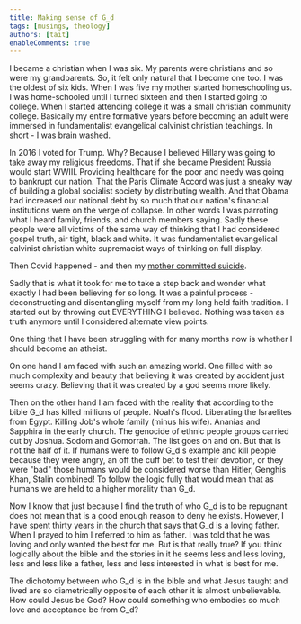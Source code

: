 ```yaml
---
title: Making sense of G_d
tags: [musings, theology]
authors: [tait]
enableComments: true
---
```


I became a christian when I was six. <!-- truncate --> My parents were christians and so were my grandparents. So, it felt only natural that I become one too. I was the oldest of six kids. When I was five my mother started homeschooling us. I was home-schooled until I turned sixteen and then I started going to college. When I started attending college it was a small christian community college. Basically my entire formative years before becoming an adult were immersed in fundamentalist evangelical calvinist christian teachings. In short - I was brain washed.

<!--truncate-->

In 2016 I voted for Trump. Why? Because I believed Hillary was going to take away my religious freedoms. That if she became President Russia would start WWIII. Providing healthcare for the poor and needy was going to bankrupt our nation. That the Paris Climate Accord was just a sneaky way of building a global socialist society by distributing wealth. And that Obama had increased our national debt by so much that our nation's financial institutions were on the verge of collapse. In other words I was parroting what I heard family, friends, and church members saying. Sadly these people were all victims of the same way of thinking that I had considered gospel truth, air tight, black and white. It was fundamentalist evangelical calvinist christian white supremacist ways of thinking on full display.

Then Covid happened - and then my [mother committed suicide](https://macadamgrinding.com/posts/year-of-the-ox/).

Sadly that is what it took for me to take a step back and wonder what exactly I had been believing for so long. It was a painful process - deconstructing and disentangling myself from my long held faith tradition. I started out by throwing out EVERYTHING I believed. Nothing was taken as truth anymore until I considered alternate view points.

One thing that I have been struggling with for many months now is whether I should become an atheist.

On one hand I am faced with such an amazing world. One filled with so much complexity and beauty that believing it was created by accident just seems crazy. Believing that it was created by a god seems more likely.

Then on the other hand I am faced with the reality that according to the bible G_d has killed millions of people. Noah's flood. Liberating the Israelites from Egypt. Killing Job's whole family (minus his wife). Ananias and Sapphira in the early church. The genocide of ethnic people groups carried out by Joshua. Sodom and Gomorrah. The list goes on and on. But that is not the half of it. If humans were to follow G_d's example and kill people because they were angry, an off the cuff bet to test their devotion, or they were "bad" those humans would be considered worse than Hitler, Genghis Khan, Stalin combined! To follow the logic fully that would mean that as humans we are held to a higher morality than G_d.

Now I know that just because I find the truth of who G_d is to be repugnant does not mean that is a good enough reason to deny he exists. However, I have spent thirty years in the church that says that G_d is a loving father. When I prayed to him I referred to him as father. I was told that he was loving and only wanted the best for me. But is that really true? If you think logically about the bible and the stories in it he seems less and less loving, less and less like a father, less and less interested in what is best for me.

The dichotomy between who G_d is in the bible and what Jesus taught and lived are so diametrically opposite of each other it is almost unbelievable. How could Jesus be God? How could something who embodies so much love and acceptance be from G_d?
